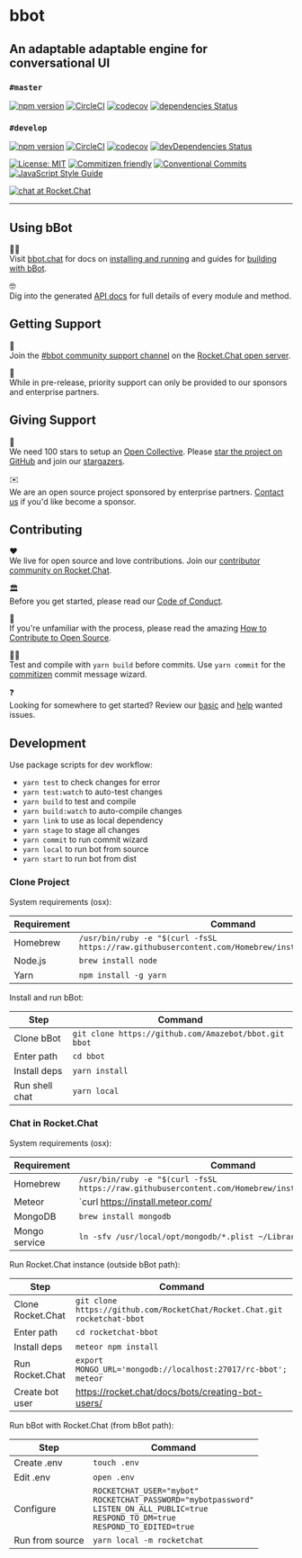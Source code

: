 # bbot
An adaptable adaptable engine for conversational UI
---

### `#master`

[![npm version](https://img.shields.io/npm/v/bbot.svg?style=flat)](https://www.npmjs.com/package/bbot)
[![CircleCI](https://circleci.com/gh/Amazebot/bbot/tree/master.svg?style=shield)](https://circleci.com/gh/Amazebot/bbot/tree/master)
[![codecov](https://codecov.io/gh/Amazebot/bbot/branch/master/graph/badge.svg)](https://codecov.io/gh/Amazebot/bbot/branch/master)
[![dependencies Status](https://david-dm.org/amazebot/bbot/status.svg)](https://david-dm.org/amazebot/bbot)

### `#develop`

[![npm version](https://img.shields.io/npm/v/bbot.svg?style=flat)](https://www.npmjs.com/package/bbot/v/develop)
[![CircleCI](https://circleci.com/gh/Amazebot/bbot/tree/develop.svg?style=shield)](https://circleci.com/gh/Amazebot/bbot/tree/develop)
[![codecov](https://codecov.io/gh/Amazebot/bbot/branch/develop/graph/badge.svg)](https://codecov.io/gh/Amazebot/bbot/branch/develop)
[![devDependencies Status](https://david-dm.org/amazebot/bbot/dev-status.svg)](https://david-dm.org/amazebot/bbot?type=dev)

[![License: MIT](https://img.shields.io/badge/License-MIT-yellow.svg)](https://opensource.org/licenses/MIT)
[![Commitizen friendly](https://img.shields.io/badge/commitizen-friendly-brightgreen.svg)](http://commitizen.github.io/cz-cli/)
[![Conventional Commits](https://img.shields.io/badge/Conventional%20Commits-1.0.0-yellow.svg)](https://conventionalcommits.org)
[![JavaScript Style Guide](https://img.shields.io/badge/code_style-standard-brightgreen.svg)](https://standardjs.com)

[![chat at Rocket.Chat](https://img.shields.io/badge/chat%20at-open.rocket.chat-red.svg)](https://open.rocket.chat/channel/bbot)

____

## Using bBot

👩‍💻  
Visit [bbot.chat](http://bbot.chat/) for docs on [installing and running](http://bbot.chat/docs/core) and guides for [building with bBot](http://bbot.chat/#buildingwithbbot).

🤓  
Dig into the generated [API docs](https://amazebot.github.io/bbot/) for full details of every module and method.

## Getting Support

🚀  
Join the [#bbot community support channel](https://open.rocket.chat/channel/bbot) on the [Rocket.Chat open server](https://open.rocket.chat).

🙋‍  
While in pre-release, priority support can only be provided to our sponsors and enterprise partners.

## Giving Support

🌟  
We need 100 stars to setup an [Open Collective](https://opencollective.com/). Please [star the project on GitHub](https://github.com/Amazebot/bbot) and join our [stargazers](https://github.com/Amazebot/bbot/stargazers).

✉️  
We are an open source project sponsored by enterprise partners. [Contact us](mailto:hello@amazebot.chat) if you'd like become a sponsor.

## Contributing

❤️  
We live for open source and love contributions. Join our [contributor community on Rocket.Chat](https://open.rocket.chat/channel/bbot).

🏛️  
Before you get started, please read our [Code of Conduct](https://github.com/Amazebot/bbot/blob/master/CODE_OF_CONDUCT.md).

🤯  
If you're unfamiliar with the process, please read the amazing [How to Contribute to Open Source](https://opensource.guide/how-to-contribute/).

👨‍💻  
Test and compile with `yarn build` before commits. Use `yarn commit` for the [commitizen](http://commitizen.github.io/cz-cli/) commit message wizard.

❓  
Looking for somewhere to get started? Review our [basic](https://github.com/Amazebot/bbot/labels/BASIC) and [help](https://github.com/Amazebot/bbot/labels/HELP) wanted issues.

## Development

Use package scripts for dev workflow:
- `yarn test` to check changes for error
- `yarn test:watch` to auto-test changes
- `yarn build` to test and compile
- `yarn build:watch` to auto-compile changes
- `yarn link` to use as local dependency
- `yarn stage` to stage all changes
- `yarn commit` to run commit wizard
- `yarn local` to run bot from source
- `yarn start` to run bot from dist

### Clone Project

System requirements (osx):

| Requirement     | Command                                             |
| --------------- | --------------------------------------------------- |
| Homebrew        | `/usr/bin/ruby -e "$(curl -fsSL https://raw.githubusercontent.com/Homebrew/install/master/install)"` |
| Node.js         | `brew install node` |
| Yarn            | `npm install -g yarn` |

Install and run bBot:

| Step            | Command                                             |
| --------------- | --------------------------------------------------- |
| Clone bBot      | `git clone https://github.com/Amazebot/bbot.git bbot` |
| Enter path      | `cd bbot` |
| Install deps    | `yarn install` |
| Run shell chat  | `yarn local` |

### Chat in Rocket.Chat

System requirements (osx):

| Requirement     | Command                                             |
| --------------- | --------------------------------------------------- |
| Homebrew        | `/usr/bin/ruby -e "$(curl -fsSL https://raw.githubusercontent.com/Homebrew/install/master/install)"` |
| Meteor          | `curl https://install.meteor.com/ | sh` |
| MongoDB         | `brew install mongodb` |
| Mongo service   | `ln -sfv /usr/local/opt/mongodb/*.plist ~/Library/LaunchAgents` |

Run Rocket.Chat instance (outside bBot path):

| Step            | Command                                             |
| --------------- | --------------------------------------------------- |
| Clone Rocket.Chat | `git clone https://github.com/RocketChat/Rocket.Chat.git rocketchat-bbot` |
| Enter path        | `cd rocketchat-bbot` |
| Install deps      | `meteor npm install` |
| Run Rocket.Chat   | `export MONGO_URL='mongodb://localhost:27017/rc-bbot'; meteor` |
| Create bot user   | https://rocket.chat/docs/bots/creating-bot-users/ |

Run bBot with Rocket.Chat (from bBot path):

| Step            | Command                                             |
| --------------- | --------------------------------------------------- |
| Create .env     | `touch .env` |
| Edit .env       | `open .env` |
| Configure |<code>ROCKETCHAT_USER="mybot"<br>ROCKETCHAT_PASSWORD="mybotpassword"<br>LISTEN_ON_ALL_PUBLIC=true<br>RESPOND_TO_DM=true<br>RESPOND_TO_EDITED=true</code>|
| Run from source | `yarn local -m rocketchat` |